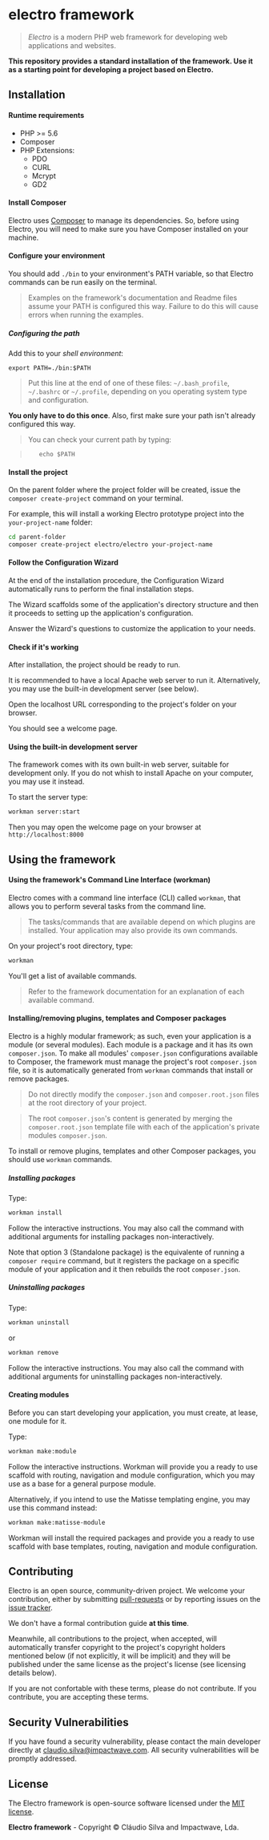 # electro framework

> *Electro* is a modern PHP web framework for developing web applications and websites.

**This repository provides a standard installation of the framework.
Use it as a starting point for developing a project based on Electro.**

## Installation

#### Runtime requirements

- PHP >= 5.6
- Composer
- PHP Extensions:
  - PDO
  - CURL
  - Mcrypt
  - GD2

#### Install Composer

Electro uses [Composer](http://getcomposer.org) to manage its dependencies. So, before using Electro, you will need to make sure you have Composer installed on your machine.

#### Configure your environment

You should add `./bin` to your environment's PATH variable, so that Electro commands can be run easily on the terminal.
> Examples on the framework's documentation and Readme files assume your PATH is configured this way. Failure to do this will cause errors when running the examples.

##### Configuring the path

Add this to your *shell environment*:

	export PATH=./bin:$PATH

> Put this line at the end of one of these files: `~/.bash_profile`, `~/.bashrc` or `~/.profile`, depending on you operating system type and configuration.

**You only have to do this once**. Also, first make sure your path isn't already configured this way.

> You can check your current path by typing:

>        echo $PATH

#### Install the project

On the parent folder where the project folder will be created, issue the `composer create-project` command on your terminal.

For example, this will install a working Electro prototype project into the `your-project-name` folder:


```bash
cd parent-folder
composer create-project electro/electro your-project-name
```

#### Follow the Configuration Wizard

At the end of the installation procedure, the Configuration Wizard automatically runs to perform the final installation steps.

The Wizard scaffolds some of the application's directory structure and then it proceeds to setting up the application's configuration.

Answer the Wizard's questions to customize the application to your needs.

#### Check if it's working

After installation, the project should be ready to run.

It is recommended to have a local Apache web server to run it. Alternatively, you may use the built-in development server (see below).

Open the localhost URL corresponding to the project's folder on your browser.

You should see a welcome page.

#### Using the built-in development server

The framework comes with its own built-in web server, suitable for development only. If you do not whish to install Apache on your computer, you may use it instead.

To start the server type:

```bash
workman server:start
```

Then you may open the welcome page on your browser at `http://localhost:8000`

## Using the framework

#### Using the framework's Command Line Interface (workman)

Electro comes with a command line interface (CLI) called `workman`, that allows you to perform several tasks from the command line.

> The tasks/commands that are available depend on which plugins are installed. Your application may also provide its own commands.

On your project's root directory, type:

```bash
workman
```

You'll get a list of available commands.

> Refer to the framework documentation for an explanation of each available command.

#### Installing/removing plugins, templates and Composer packages

Electro is a highly modular framework; as such, even your application is a module (or several modules). Each module is a package and it has its own `composer.json`. To make all modules' `composer.json` configurations available to Composer, the framework must manage the project's root `composer.json` file, so it is automatically generated from `workman` commands that install or remove packages.

> Do not directly modify the `composer.json` and `composer.root.json` files at the root directory of your project.

> The root `composer.json`'s content is generated by merging the `composer.root.json` template file with each of the application's private modules `composer.json`.

To install or remove plugins, templates and other Composer packages, you should use `workman` commands.

##### Installing packages

Type:

```bash
workman install
```

Follow the interactive instructions. You may also call the command with additional arguments for installing packages non-interactively.

Note that option 3 (Standalone package) is the equivalente of running a `composer require` command, but it registers the package on a specific module of your application and it then rebuilds the root `composer.json`.

##### Uninstalling packages

Type:

```bash
workman uninstall
```
or
```bash
workman remove
```

Follow the interactive instructions. You may also call the command with additional arguments for uninstalling packages non-interactively.

#### Creating modules

Before you can start developing your application, you must create, at lease, one module for it.

Type:

```bash
workman make:module
```

Follow the interactive instructions. Workman will provide you a ready to use scaffold with routing, navigation and module configuration, which you may use as a base for a general purpose module.

Alternatively, if you intend to use the Matisse templating engine, you may use this command instead:

```bash
workman make:matisse-module
```

Workman will install the required packages and provide you a ready to use scaffold with base templates, routing, navigation and module configuration.

## Contributing

Electro is an open source, community-driven project. We welcome your contribution, either by submitting [pull-requests](https://github.com/electro-framework/electro/pulls) or by reporting issues on the [issue tracker](https://github.com/electro-framework/electro/issues).

We don't have a formal contribution guide **at this time**.

Meanwhile, all contributions to the project, when accepted, will automatically transfer copyright to the project's copyright holders mentioned below (if not explicitly, it will be implicit) and they will be published under the same license as the project's license (see licensing details below).

If you are not confortable with these terms, please do not contribute. If you contribute, you are accepting these terms.

## Security Vulnerabilities

If you have found a security vulnerability, please contact the main developer directly at claudio.silva@impactwave.com.
All security vulnerabilities will be promptly addressed.

## License

The Electro framework is open-source software licensed under the [MIT license](http://opensource.org/licenses/MIT).

**Electro framework** - Copyright &copy; Cláudio Silva and Impactwave, Lda.

